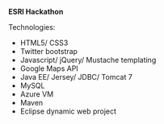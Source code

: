 <strong>ESRI Hackathon</strong>

Technologies:
<ul>
  <li>HTML5/ CSS3</li>
  <li>Twitter bootstrap</li>
  <li>Javascript/ jQuery/ Mustache templating</li>
  <li>Google Maps API</li>
  <li>Java EE/ Jersey/ JDBC/ Tomcat 7</li>
  <li>MySQL</li>
  <li>Azure VM</li>
  <li>Maven</li>
  <li>Eclipse dynamic web project</li>
</ul>
